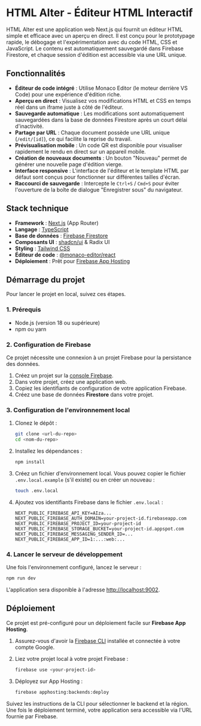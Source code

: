 # HTML Alter - Éditeur HTML Interactif

HTML Alter est une application web Next.js qui fournit un éditeur HTML simple et efficace avec un aperçu en direct. Il est conçu pour le prototypage rapide, le débogage et l'expérimentation avec du code HTML, CSS et JavaScript. Le contenu est automatiquement sauvegardé dans Firebase Firestore, et chaque session d'édition est accessible via une URL unique.

## Fonctionnalités

- **Éditeur de code intégré** : Utilise Monaco Editor (le moteur derrière VS Code) pour une expérience d'édition riche.
- **Aperçu en direct** : Visualisez vos modifications HTML et CSS en temps réel dans un iframe juste à côté de l'éditeur.
- **Sauvegarde automatique** : Les modifications sont automatiquement sauvegardées dans la base de données Firestore après un court délai d'inactivité.
- **Partage par URL** : Chaque document possède une URL unique (`/edit/[id]`), ce qui facilite la reprise du travail.
- **Prévisualisation mobile** : Un code QR est disponible pour visualiser rapidement le rendu en direct sur un appareil mobile.
- **Création de nouveaux documents** : Un bouton "Nouveau" permet de générer une nouvelle page d'édition vierge.
- **Interface responsive** : L'interface de l'éditeur et le template HTML par défaut sont conçus pour fonctionner sur différentes tailles d'écran.
- **Raccourci de sauvegarde** : Intercepte le `Ctrl+S` / `Cmd+S` pour éviter l'ouverture de la boîte de dialogue "Enregistrer sous" du navigateur.

## Stack technique

- **Framework** : [Next.js](https://nextjs.org/) (App Router)
- **Langage** : [TypeScript](https://www.typescriptlang.org/)
- **Base de données** : [Firebase Firestore](https://firebase.google.com/docs/firestore)
- **Composants UI** : [shadcn/ui](https://ui.shadcn.com/) & Radix UI
- **Styling** : [Tailwind CSS](https://tailwindcss.com/)
- **Éditeur de code** : [@monaco-editor/react](https://www.npmjs.com/package/@monaco-editor/react)
- **Déploiement** : Prêt pour [Firebase App Hosting](https://firebase.google.com/docs/app-hosting)

## Démarrage du projet

Pour lancer le projet en local, suivez ces étapes.

### 1. Prérequis

- Node.js (version 18 ou supérieure)
- npm ou yarn

### 2. Configuration de Firebase

Ce projet nécessite une connexion à un projet Firebase pour la persistance des données.

1.  Créez un projet sur la [console Firebase](https://console.firebase.google.com/).
2.  Dans votre projet, créez une application web.
3.  Copiez les identifiants de configuration de votre application Firebase.
4.  Créez une base de données **Firestore** dans votre projet.

### 3. Configuration de l'environnement local

1.  Clonez le dépôt :
    ```bash
    git clone <url-du-repo>
    cd <nom-du-repo>
    ```

2.  Installez les dépendances :
    ```bash
    npm install
    ```

3.  Créez un fichier d'environnement local. Vous pouvez copier le fichier `.env.local.example` (s'il existe) ou en créer un nouveau :
    ```bash
    touch .env.local
    ```

4.  Ajoutez vos identifiants Firebase dans le fichier `.env.local` :
    ```env
    NEXT_PUBLIC_FIREBASE_API_KEY=AIza...
    NEXT_PUBLIC_FIREBASE_AUTH_DOMAIN=your-project-id.firebaseapp.com
    NEXT_PUBLIC_FIREBASE_PROJECT_ID=your-project-id
    NEXT_PUBLIC_FIREBASE_STORAGE_BUCKET=your-project-id.appspot.com
    NEXT_PUBLIC_FIREBASE_MESSAGING_SENDER_ID=...
    NEXT_PUBLIC_FIREBASE_APP_ID=1:...:web:...
    ```

### 4. Lancer le serveur de développement

Une fois l'environnement configuré, lancez le serveur :

```bash
npm run dev
```

L'application sera disponible à l'adresse [http://localhost:9002](http://localhost:9002).

## Déploiement

Ce projet est pré-configuré pour un déploiement facile sur **Firebase App Hosting**.

1.  Assurez-vous d'avoir la [Firebase CLI](https://firebase.google.com/docs/cli) installée et connectée à votre compte Google.

2.  Liez votre projet local à votre projet Firebase :
    ```bash
    firebase use <your-project-id>
    ```

3.  Déployez sur App Hosting :
    ```bash
    firebase apphosting:backends:deploy
    ```

Suivez les instructions de la CLI pour sélectionner le backend et la région. Une fois le déploiement terminé, votre application sera accessible via l'URL fournie par Firebase.
